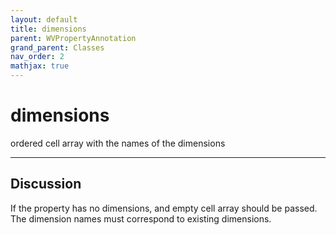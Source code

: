 ```yaml
---
layout: default
title: dimensions
parent: WVPropertyAnnotation
grand_parent: Classes
nav_order: 2
mathjax: true
---
```


#  dimensions

ordered cell array with the names of the dimensions


---

## Discussion

  If the property has no dimensions, and empty cell array should be
  passed. The dimension names must correspond to existing
  dimensions.
  
